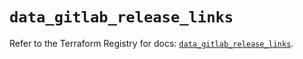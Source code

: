 # `data_gitlab_release_links`

Refer to the Terraform Registry for docs: [`data_gitlab_release_links`](https://registry.terraform.io/providers/gitlabhq/gitlab/17.5.0/docs/data-sources/release_links).
